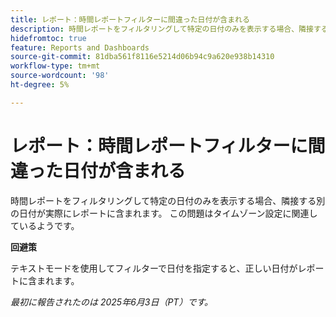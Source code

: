 ```yaml
---
title: レポート：時間レポートフィルターに間違った日付が含まれる
description: 時間レポートをフィルタリングして特定の日付のみを表示する場合、隣接する別の日付が実際にレポートに含まれます。 この問題はタイムゾーン設定に関連しているようです。
hidefromtoc: true
feature: Reports and Dashboards
source-git-commit: 81dba561f8116e5214d06b94c9a620e938b14310
workflow-type: tm+mt
source-wordcount: '98'
ht-degree: 5%

---
```


# レポート：時間レポートフィルターに間違った日付が含まれる

時間レポートをフィルタリングして特定の日付のみを表示する場合、隣接する別の日付が実際にレポートに含まれます。 この問題はタイムゾーン設定に関連しているようです。

**回避策**

テキストモードを使用してフィルターで日付を指定すると、正しい日付がレポートに含まれます。

_最初に報告されたのは 2025年6月3日（PT）です。_